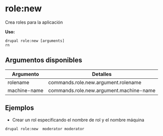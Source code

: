 # role:new
Crea roles para la aplicación

**Uso:**
```
drupal role:new [arguments]
rn
```

## Argumentos disponibles
Argumento | Detalles
---------|-------------
rolename | commands.role.new.argument.rolename
machine-name | commands.role.new.argument.machine-name

## Ejemplos
* Crear un rol especificando el nombre de rol y el nombre máquina
```
drupal role:new  moderator moderator
```
